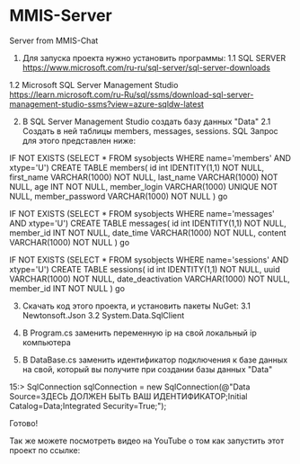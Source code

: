# MMIS-Server
Server from MMIS-Chat

1. Для запуска проекта нужно установить программы:
1.1 SQL SERVER
https://www.microsoft.com/ru-ru/sql-server/sql-server-downloads

1.2 Microsoft SQL Server Management Studio
https://learn.microsoft.com/ru-Ru/sql/ssms/download-sql-server-management-studio-ssms?view=azure-sqldw-latest


2. В SQL Server Management Studio создать базу данных "Data"
2.1 Создать в ней таблицы members, messages, sessions.
SQL Запрос для этого представлен ниже:

IF NOT EXISTS (SELECT * FROM sysobjects WHERE name='members' AND xtype='U') CREATE TABLE members( id int IDENTITY(1,1) NOT NULL, first_name VARCHAR(1000) NOT NULL, last_name VARCHAR(1000) NOT NULL, age INT NOT NULL, member_login VARCHAR(1000) UNIQUE NOT NULL, member_password VARCHAR(1000) NOT NULL )
go

IF NOT EXISTS (SELECT * FROM sysobjects WHERE name='messages' AND xtype='U') CREATE TABLE messages( id int IDENTITY(1,1) NOT NULL, member_id INT NOT NULL, date_time VARCHAR(1000) NOT NULL, content VARCHAR(1000) NOT NULL )
go

IF NOT EXISTS (SELECT * FROM sysobjects WHERE name='sessions' AND xtype='U') CREATE TABLE sessions( id int IDENTITY(1,1) NOT NULL, uuid VARCHAR(1000) NOT NULL, date_deactivation VARCHAR(1000) NOT NULL, member_id INT NOT NULL )
go

3. Скачать код этого проекта, и установить пакеты NuGet:
    3.1 Newtonsoft.Json
    3.2 System.Data.SqlClient

4. В Program.cs заменить переменную ip на свой локальный ip компьютера
5. В DataBase.cs заменить идентификатор подключения к базе данных на свой, который вы получите при создании базы данных "Data"

15:> SqlConnection sqlConnection = new SqlConnection(@"Data Source=ЗДЕСЬ ДОЛЖЕН БЫТЬ ВАШ ИДЕНТИФИКАТОР;Initial Catalog=Data;Integrated Security=True;");

Готово!

Так же можете посмотреть видео на YouTube о том как запустить этот проект по ссылке:


